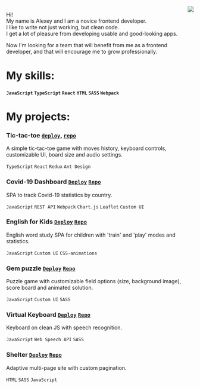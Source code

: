 <a href="https://github.com/anuraghazra/github-readme-stats">
  <img align="right" src="https://github-readme-stats.vercel.app/api?username=alexeyteterin&hide=stars,issues,contribs&show_icons=true&theme=slateorange&include_all_commits=true&hide_rank=true" />
</a>

Hi!  
My name is Alexey and I am a novice frontend developer.  
I like to write not just working, but clean code.  
I get a lot of pleasure from developing usable and good-looking apps.  

Now I'm looking for a team that will benefit from me as a frontend developer, and that will encourage me to grow professionally.

# My skills:

#### `JavaScript` `TypeScript` `React` `HTML` `SASS` `Webpack`

# My projects:

### Tic-tac-toe **[`deploy`](https://teterin-tic-tac-toe.netlify.app/)**, **[`repo`](https://github.com/AlexeyTeterin/react-game)**  

A simple tic-tac-toe game with moves history, keyboard controls, customizable UI, board size and audio settings.  

`TypeScript` `React` `Redux` `Ant Design`

### Covid-19 Dashboard [`Deploy`](https://alexeyteterin-covid-dashboard.netlify.app/) [`Repo`](https://github.com/AlexeyTeterin/covid-dashboard/tree/develop)  

SPA to track Covid-19 statistics by country.  

`JavaScript` `REST API` `Webpack` `Chart.js` `Leaflet` `Custom UI`


### English for Kids **[`Deploy`](https://teterin-english-for-kids.netlify.app/)** **[`Repo`](https://github.com/AlexeyTeterin/rsschool-JS2020Q3/tree/english-for-kids)**  

English word study SPA for children with 'train' and 'play' modes and statistics.  

`JavaScript` `Custom UI` `CSS-animations`

### Gem puzzle **[`Deploy`](https://alexeyteterin-gem-puzzle.netlify.app/gem-puzzle/)** **[`Repo`](https://github.com/AlexeyTeterin/rsschool-JS2020Q3/tree/gem-puzzle)**  

Puzzle game with customizable field options (size, background image), score board and animated solution.  

`JavaScript` `Custom UI` `SASS`

### Virtual Keyboard **[`Deploy`](https://alexeyteterin-keyboard.netlify.app/keyboard/)** **[`Repo`](https://github.com/AlexeyTeterin/rsschool-JS2020Q3/tree/keyboard)**  

Keyboard on clean JS with speech recognition.  

`JavaScript` `Web Speech API` `SASS`

### Shelter **[`Deploy`](https://alexeyteterin-shelter.netlify.app/shelter/)** **[`Repo`](https://github.com/AlexeyTeterin/rsschool-JS2020Q3/tree/shelter)**  

Adaptive multi-page site with custom pagination.  

`HTML` `SASS` `JavaScript`
